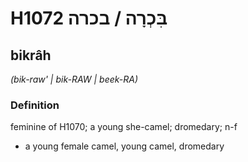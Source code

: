 # H1072 בִּכְרָה / בכרה

## bikrâh

_(bik-raw' | bik-RAW | beek-RA)_

### Definition

feminine of H1070; a young she-camel; dromedary; n-f

- a young female camel, young camel, dromedary
